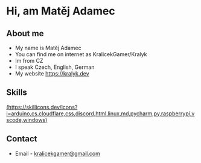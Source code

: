 # Hi, am Matěj Adamec
## About me
- My name is Matěj Adamec
- You can find me on internet as KralicekGamer/Kralyk
- Im from CZ
- I speak Czech, English, German
- My website https://kralyk.dev

## Skills
[(https://skillicons.dev/icons?i=arduino,cs,cloudflare,css,discord,html,linux,md,pycharm,py,raspberrypi,vscode,windows)](https://skillicons.dev)

## Contact
- Email - kralicekgamer@gmail.com
